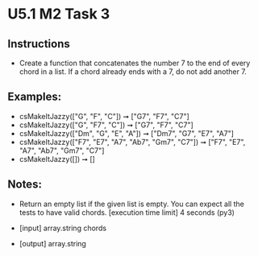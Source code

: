 # U5.1 M2 Task 3

## Instructions
- Create a function that concatenates the number 7 to the end of every chord in a list. If a chord already ends with a 7, do not add another 7.

 ## Examples:

- csMakeItJazzy(["G", "F", "C"]) ➞ ["G7", "F7", "C7"]
- csMakeItJazzy(["G", "F7", "C"]) ➞ ["G7", "F7", "C7"]
- csMakeItJazzy(["Dm", "G", "E", "A"]) ➞ ["Dm7", "G7", "E7", "A7"]
- csMakeItJazzy(["F7", "E7", "A7", "Ab7", "Gm7", "C7"]) ➞ ["F7", "E7", "A7", "Ab7", "Gm7", "C7"]
- csMakeItJazzy([]) ➞ []

## Notes:

- Return an empty list if the given list is empty.
You can expect all the tests to have valid chords.
[execution time limit] 4 seconds (py3)

- [input] array.string chords

- [output] array.string